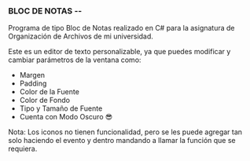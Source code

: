 ### BLOC DE NOTAS --

Programa de tipo Bloc de Notas realizado en C#
para la asignatura de Organización de Archivos de 
mi universidad.

Este es un editor de texto personalizable, ya que 
puedes modificar y cambiar parámetros de la ventana 
como:

- Margen
- Padding
- Color de la Fuente
- Color de Fondo
- Tipo y Tamaño de Fuente
- Cuenta con Modo Oscuro 😎

Nota: Los iconos no tienen funcionalidad, pero se les
puede agregar tan solo haciendo el evento y dentro
mandando a llamar la función que se requiera. 